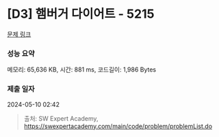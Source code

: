 # [D3] 햄버거 다이어트 - 5215 

[문제 링크](https://swexpertacademy.com/main/code/problem/problemDetail.do?contestProbId=AWT-lPB6dHUDFAVT) 

### 성능 요약

메모리: 65,636 KB, 시간: 881 ms, 코드길이: 1,986 Bytes

### 제출 일자

2024-05-10 02:42



> 출처: SW Expert Academy, https://swexpertacademy.com/main/code/problem/problemList.do